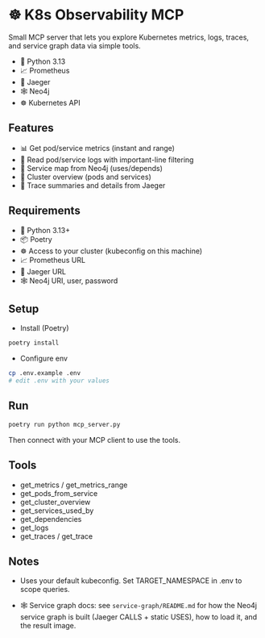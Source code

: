 # ☸️ K8s Observability MCP

Small MCP server that lets you explore Kubernetes metrics, logs, traces, and service graph data via simple tools.

- 🐍 Python 3.13
- 📈 Prometheus
- 🔎 Jaeger
- 🕸️ Neo4j
- ☸️ Kubernetes API

## Features

- 📊 Get pod/service metrics (instant and range)
- 📜 Read pod/service logs with important-line filtering
- 🔗 Service map from Neo4j (uses/depends)
- 🧭 Cluster overview (pods and services)
- 🧵 Trace summaries and details from Jaeger

## Requirements

- 🐍 Python 3.13+
- 📦 Poetry
- ☸️ Access to your cluster (kubeconfig on this machine)
- 📈 Prometheus URL
- 🔎 Jaeger URL
- 🕸️ Neo4j URI, user, password

## Setup

- Install (Poetry)

```bash
poetry install
```

- Configure env

```bash
cp .env.example .env
# edit .env with your values
```

## Run

```bash
poetry run python mcp_server.py
```
Then connect with your MCP client to use the tools.


## Tools

- get_metrics / get_metrics_range
- get_pods_from_service
- get_cluster_overview
- get_services_used_by
- get_dependencies
- get_logs
- get_traces / get_trace

## Notes

- Uses your default kubeconfig. Set TARGET_NAMESPACE in .env to scope queries.

- 🕸️ Service graph docs: see `service-graph/README.md` for how the Neo4j service graph is built (Jaeger CALLS + static USES), how to load it, and the result image.
